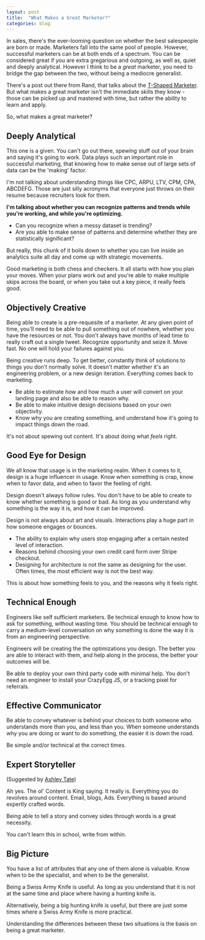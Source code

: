 ```yaml
---
layout: post
title:  "What Makes a Great Marketer?"
categories: blog
---
```


In sales, there's the ever-looming question on whether the best salespeople are born or made. Marketers fall into the same pool of people. However, successful marketers can be at both ends of a spectrum. You can be considered great if you are extra gregarious and outgoing, as well as, quiet and deeply analytical. However I think to be a *great* marketer, you need to bridge the gap between the two, without being a mediocre generalist.

There's a post out there from Rand, that talks about the [T-Shaped Marketer](http://moz.com/rand/the-t-shaped-web-marketer/). But what makes a great marketer isn't the immediate skills they know - those can be picked up and mastered with time, but rather the ability to learn and apply.

So, what makes a great marketer?

## Deeply Analytical

This one is a given. You can't go out there, spewing stuff out of your brain and saying it's going to work. Data plays such an important role in successful marketing, that knowing how to make sense out of large sets of data can be the 'making' factor.

I'm not talking about understanding things like CPC, ARPU, LTV, CPM, CPA, ABCDEFG. Those are just silly acronyms that everyone just throws on their resume because recruiters look for them.

**I'm talking about whether you can recognize patterns and trends while you're working, and while you're optimizing.**
* Can you recognize when a messy dataset is trending?
* Are you able to make sense of patterns and determine whether they are statistically significant?

But really, this chunk of it boils down to whether you can live inside an analytics suite all day and come up with strategic movements.

Good marketing is both chess and checkers. It all starts with how you plan your moves. When your plans work out and you're able to make multiple skips across the board, or when you take out a key piece, it really feels good.

## Objectively Creative

Being able to create is a pre-requesite of a marketer. At any given point of time, you'll need to be able to pull something out of nowhere, whether you have the resources or not. You don't always have months of lead time to really craft out a single tweet. Recognize opportunity and seize it. Move fast. No one will hold your failures against you.

Being creative runs deep. To get better, constantly think of solutions to things you don't normally solve. It doesn't matter whether it's an engineering problem, or a new design iteration. Everything comes back to marketing.

* Be able to estimate how and how much a user will convert on your landing page and also be able to reason why.
* Be able to make intuitive design decisions based on your own objectivity.
* Know why you are creating something, and understand how it's going to impact things down the road.

It's not about spewing out content. It's about doing what *feels* right.

## Good Eye for Design

We all know that usage is in the marketing realm. When it comes to it, design is a huge influencer in usage. Know when something is crap, know when to favor data, and when to favor the feeling of right.

Design doesn't always follow rules. You don't have to be able to create to know whether something is good or bad. As long as you understand why something is the way it is, and how it can be improved.

Design is not always about art and visuals. Interactions play a huge part in how someone engages or bounces.

* The ability to explain why users stop engaging after a certain nested level of interaction.
* Reasons behind choosing your own credit card form over Stripe checkout.
* Designing for architecture is not the same as designing for the user. Often times, the most efficient way is not the best way.

This is about how something feels to you, and the reasons why it feels right.

## Technical Enough

Engineers like self sufficient marketers. Be technical enough to know how to ask for something, without wasting time. You should be technical enough to carry a medium-level conversation on why something is done the way it is from an engineering perspective.

Engineers will be creating the the optimizations you design. The better you are able to interact with them, and help along in the process, the better your outcomes will be.

Be able to deploy your own third party code with minimal help. You don't need an engineer to install your CrazyEgg JS, or a tracking pixel for referrals.

## Effective Communicator

Be able to convey whatever is behind your choices to both someone who understands more than you, and less than you. When someone understands why you are doing or want to do something, the easier it is down the road.

Be simple and/or technical at the correct times.

## Expert Storyteller

(Suggested by [Ashley Tate](https://twitter.com/ashtate))

Ah yes. The ol' Content is King saying. It really is. Everything you do revolves around content. Email, blogs, Ads. Everything is based around expertly crafted words.

Being able to tell a story and convey sides through words is a great necessity.

You can't learn this in school, write from within.

## Big Picture

You have a list of attributes that any one of them alone is valuable. Know when to be the specialist, and when to be the generalist.

Being a Swiss Army Knife is useful. As long as you understand that it is not at the same time and place where having a hunting knife is.

Alternatively, being a big hunting knife is useful, but there are just some times where a Swiss Army Knife is more practical.

Understanding the differences between these two situations is the basis on being a great marketer.
